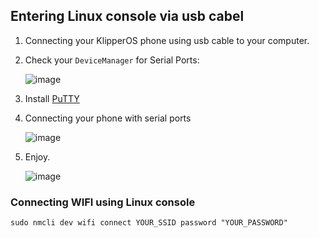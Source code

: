 ## Entering Linux console via usb cabel

1. Connecting your KlipperOS phone using usb cable to your computer.
2. Check your `DeviceManager` for Serial Ports:


     ![image](https://github.com/umeiko/KlipperPhonesLinux/assets/58870893/bb6c5acf-0088-4236-a243-30e1ce3f17d9)

3. Install [PuTTY](https://www.chiark.greenend.org.uk/~sgtatham/putty/latest.html)

4. Connecting your phone with serial ports

    ![image](https://github.com/umeiko/KlipperPhonesLinux/assets/58870893/b962bdfa-d156-4937-8a4d-b78b188bc9bd)

5. Enjoy.

   ![image](https://github.com/umeiko/KlipperPhonesLinux/assets/58870893/04c81bed-6a90-4187-8e74-785c0d884e5b)

### Connecting WIFI using Linux console

    sudo nmcli dev wifi connect YOUR_SSID password "YOUR_PASSWORD"
